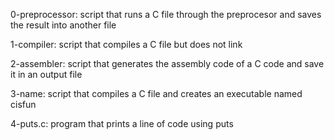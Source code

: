 0-preprocessor: script that runs a C file through the preprocesor and saves the result into another file

1-compiler: script that compiles a C file but does not link

2-assembler: script that generates the assembly code of a C code and save it in an output file

3-name: script that compiles a C file and creates an executable named cisfun

4-puts.c: program that prints a line of code using puts
